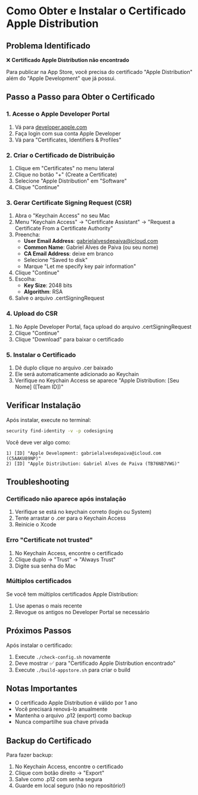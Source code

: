 # Como Obter e Instalar o Certificado Apple Distribution

## Problema Identificado
❌ **Certificado Apple Distribution não encontrado**

Para publicar na App Store, você precisa do certificado "Apple Distribution" além do "Apple Development" que já possui.

## Passo a Passo para Obter o Certificado

### 1. Acesse o Apple Developer Portal
1. Vá para [developer.apple.com](https://developer.apple.com)
2. Faça login com sua conta Apple Developer
3. Vá para "Certificates, Identifiers & Profiles"

### 2. Criar o Certificado de Distribuição
1. Clique em "Certificates" no menu lateral
2. Clique no botão "+" (Create a Certificate)
3. Selecione "Apple Distribution" em "Software"
4. Clique "Continue"

### 3. Gerar Certificate Signing Request (CSR)
1. Abra o "Keychain Access" no seu Mac
2. Menu "Keychain Access" → "Certificate Assistant" → "Request a Certificate From a Certificate Authority"
3. Preencha:
   - **User Email Address**: gabrielalvesdepaiva@icloud.com
   - **Common Name**: Gabriel Alves de Paiva (ou seu nome)
   - **CA Email Address**: deixe em branco
   - Selecione "Saved to disk"
   - Marque "Let me specify key pair information"
4. Clique "Continue"
5. Escolha:
   - **Key Size**: 2048 bits
   - **Algorithm**: RSA
6. Salve o arquivo .certSigningRequest

### 4. Upload do CSR
1. No Apple Developer Portal, faça upload do arquivo .certSigningRequest
2. Clique "Continue"
3. Clique "Download" para baixar o certificado

### 5. Instalar o Certificado
1. Dê duplo clique no arquivo .cer baixado
2. Ele será automaticamente adicionado ao Keychain
3. Verifique no Keychain Access se aparece "Apple Distribution: [Seu Nome] ([Team ID])"

## Verificar Instalação

Após instalar, execute no terminal:
```bash
security find-identity -v -p codesigning
```

Você deve ver algo como:
```
1) [ID] "Apple Development: gabrielalvesdepaiva@icloud.com (C5AAKU89NP)"
2) [ID] "Apple Distribution: Gabriel Alves de Paiva (TB76NB7VWG)"
```

## Troubleshooting

### Certificado não aparece após instalação
1. Verifique se está no keychain correto (login ou System)
2. Tente arrastar o .cer para o Keychain Access
3. Reinicie o Xcode

### Erro "Certificate not trusted"
1. No Keychain Access, encontre o certificado
2. Clique duplo → "Trust" → "Always Trust"
3. Digite sua senha do Mac

### Múltiplos certificados
Se você tem múltiplos certificados Apple Distribution:
1. Use apenas o mais recente
2. Revogue os antigos no Developer Portal se necessário

## Próximos Passos

Após instalar o certificado:
1. Execute `./check-config.sh` novamente
2. Deve mostrar ✅ para "Certificado Apple Distribution encontrado"
3. Execute `./build-appstore.sh` para criar o build

## Notas Importantes

- O certificado Apple Distribution é válido por 1 ano
- Você precisará renová-lo anualmente
- Mantenha o arquivo .p12 (export) como backup
- Nunca compartilhe sua chave privada

## Backup do Certificado

Para fazer backup:
1. No Keychain Access, encontre o certificado
2. Clique com botão direito → "Export"
3. Salve como .p12 com senha segura
4. Guarde em local seguro (não no repositório!)